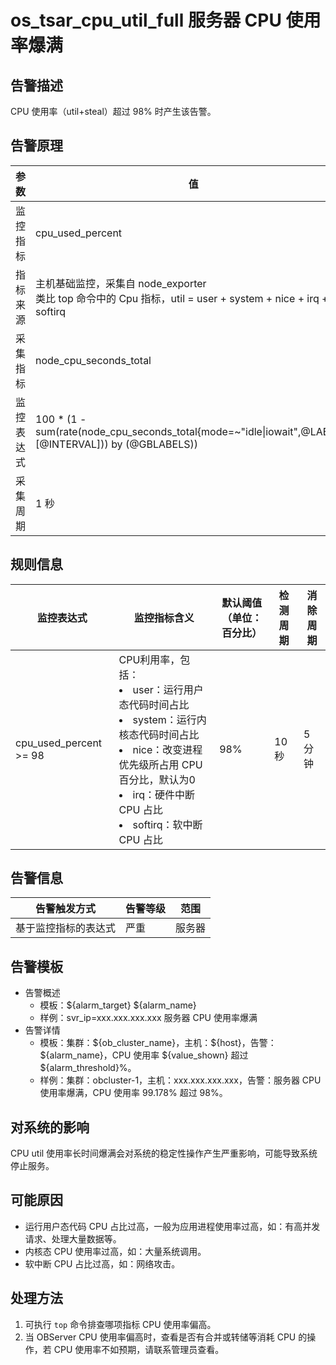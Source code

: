 # os_tsar_cpu_util_full 服务器 CPU 使用率爆满

## 告警描述

CPU 使用率（util+steal）超过 98% 时产生该告警。

## 告警原理

| 参数 | 值 |
| --- | --- |
| 监控指标 | cpu_used_percent |
| 指标来源 | 主机基础监控，采集自 node_exporter</br>类比 top 命令中的 Cpu 指标，util = user + system + nice + irq + softirq |
| 采集指标 | node_cpu_seconds_total |
| 监控表达式 | 100 * (1 - sum(rate(node_cpu_seconds_total{mode=~"idle&#124;iowait",@LABELS}[@INTERVAL])) by (@GBLABELS)) |
| 采集周期 | 1 秒 |

## 规则信息

| 监控表达式 | 监控指标含义 | 默认阈值（单位：百分比） | 检测周期 | 消除周期 |
| --- | --- | --- | --- | --- |
| cpu_used_percent >= 98 | CPU利用率，包括：<li>user：运行用户态代码时间占比</li><li>system：运行内核态代码时间占比</li><li>nice：改变进程优先级所占用 CPU 百分比，默认为0</li><li>irq：硬件中断 CPU 占比</li><li>softirq：软中断 CPU 占比</li> | 98% | 10 秒 | 5 分钟 |

## 告警信息

| 告警触发方式 | 告警等级 | 范围 |
| --- | --- | --- |
| 基于监控指标的表达式 | 严重 | 服务器 |

## 告警模板

* 告警概述
  * 模板：\${alarm_target} ${alarm_name}
  * 样例：svr_ip=xxx.xxx.xxx.xxx 服务器 CPU 使用率爆满
* 告警详情
  * 模板：集群：\${ob_cluster_name}，主机：\${host}，告警：\${alarm_name}，CPU 使用率 \${value_shown} 超过 ${alarm_threshold}%。
  * 样例：集群：obcluster-1，主机：xxx.xxx.xxx.xxx，告警：服务器 CPU 使用率爆满，CPU 使用率 99.178% 超过 98%。

## 对系统的影响

CPU util 使用率长时间爆满会对系统的稳定性操作产生严重影响，可能导致系统停止服务。

## 可能原因

* 运行用户态代码 CPU 占比过高，一般为应用进程使用率过高，如：有高并发请求、处理大量数据等。
* 内核态 CPU 使用率过高，如：大量系统调用。
* 软中断 CPU 占比过高，如：网络攻击。

## 处理方法

1. 可执行 `top` 命令排查哪项指标 CPU 使用率偏高。
2. 当 OBServer CPU 使用率偏高时，查看是否有合并或转储等消耗 CPU 的操作，若 CPU 使用率不如预期，请联系管理员查看。
